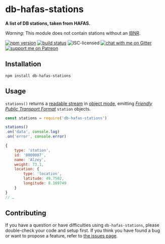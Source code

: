 # db-hafas-stations

**A list of DB stations, taken from HAFAS.**

*Warning*: This module does not contain stations without an [IBNR](https://de.wikipedia.org/wiki/Internationale_Bahnhofsnummer).

[![npm version](https://img.shields.io/npm/v/db-hafas-stations.svg)](https://www.npmjs.com/package/db-hafas-stations)
[![build status](https://api.travis-ci.org/derhuerst/db-hafas-stations.svg?branch=master)](https://travis-ci.org/derhuerst/db-hafas-stations)
![ISC-licensed](https://img.shields.io/github/license/derhuerst/db-hafas-stations.svg)
[![chat with me on Gitter](https://img.shields.io/badge/chat%20with%20me-on%20gitter-512e92.svg)](https://gitter.im/derhuerst)
[![support me on Patreon](https://img.shields.io/badge/support%20me-on%20patreon-fa7664.svg)](https://patreon.com/derhuerst)


## Installation

```shell
npm install db-hafas-stations
```


## Usage

`stations()` returns a [readable stream](https://nodejs.org/api/stream.html#stream_class_stream_readable) in [object mode](https://nodejs.org/api/stream.html#stream_object_mode), emitting [*Friendly Public Transport Format*](https://github.com/public-transport/friendly-public-transport-format) `station` objects.

```js
const stations = require('db-hafas-stations')

stations()
.on('data', console.log)
.on('error', console.error)
```

```js
{
	type: 'station',
	id: '8000007',
	name: 'Alzey',
	weight: 73.1,
	location: {
		type: 'location',
		latitude: 49.7502,
		longitude: 8.109749
	}
}
// …
```


## Contributing

If you have a question or have difficulties using `db-hafas-stations`, please double-check your code and setup first. If you think you have found a bug or want to propose a feature, refer to [the issues page](https://github.com/derhuerst/db-hafas-stations/issues).
